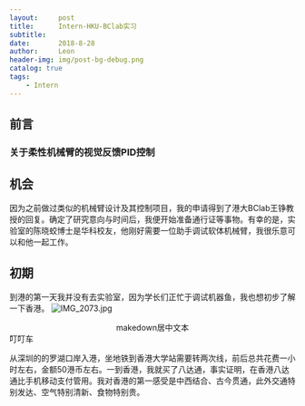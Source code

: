 ```yaml
---
layout:     post
title:      Intern-HKU-BClab实习
subtitle:   
date:       2018-8-28
author:     Leon
header-img: img/post-bg-debug.png
catalog: true
tags:
    - Intern
---
```


## 前言
### 关于柔性机械臂的视觉反馈PID控制

## 机会
因为之前做过类似的机械臂设计及其控制项目，我的申请得到了港大BClab王铮教授的回复。确定了研究意向与时间后，我便开始准备通行证等事物。有幸的是，实验室的陈晓蛟博士是华科校友，他刚好需要一位助手调试软体机械臂，我很乐意可以和他一起工作。

## 初期
到港的第一天我并没有去实验室，因为学长们正忙于调试机器鱼，我也想初步了解一下香港。
![IMG_2073.jpg](https://i.loli.net/2018/12/27/5c24959d28bc2.jpg)
<center>makedown居中文本</center>
 叮叮车
 
从深圳的的罗湖口岸入港，坐地铁到香港大学站需要转两次线，前后总共花费一小时左右，金额50港币左右。一到香港，我就买了八达通，事实证明，在香港八达通比手机移动支付管用。我对香港的第一感受是中西结合、古今贯通，此外交通特别发达、空气特别清新、食物特别贵。

